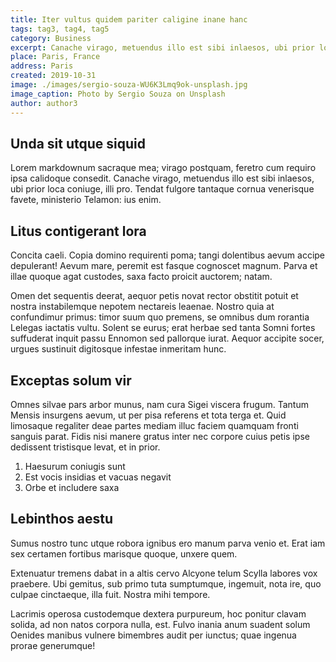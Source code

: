 ```yaml
---
title: Iter vultus quidem pariter caligine inane hanc
tags: tag3, tag4, tag5
category: Business
excerpt: Canache virago, metuendus illo est sibi inlaesos, ubi prior loca coniuge, illi pro. Vincere ferociaarva.
place: Paris, France
address: Paris
created: 2019-10-31
image: ./images/sergio-souza-WU6K3Lmq9ok-unsplash.jpg
image_caption: Photo by Sergio Souza on Unsplash
author: author3
---
```


## Unda sit utque siquid

Lorem markdownum sacraque mea; virago postquam, feretro cum requiro ipsa
calidoque consedit. Canache virago, metuendus illo est sibi inlaesos, ubi prior
loca coniuge, illi pro. Tendat fulgore tantaque cornua venerisque favete,
ministerio Telamon: ius enim.

## Litus contigerant lora

Concita caeli. Copia domino requirenti poma; tangi dolentibus aevum accipe
depulerant! Aevum mare, peremit est fasque cognoscet magnum. Parva et illae
quoque agat custodes, saxa facto proicit auctorem; natam.

Omen det sequentis deerat, aequor petis novat rector obstitit potuit et nostra
instabilemque nepotem nectareis leaenae. Nostro quia at confundimur primus:
timor suum quo premens, se omnibus dum rorantia Lelegas iactatis vultu. Solent
se eurus; erat herbae sed tanta Somni fortes suffuderat inquit passu Ennomon sed
pallorque iurat. Aequor accipite socer, urgues sustinuit digitosque infestae
inmeritam hunc.

## Exceptas solum vir

Omnes silvae pars arbor munus, nam cura Sigei viscera frugum. Tantum Mensis
insurgens aevum, ut per pisa referens et tota terga et. Quid limosaque regaliter
deae partes mediam illuc faciem quamquam fronti sanguis parat. Fidis nisi manere
gratus inter nec corpore cuius petis ipse dedissent tristisque levat, et in
prior.

1. Haesurum coniugis sunt
2. Est vocis insidias et vacuas negavit
3. Orbe et includere saxa

## Lebinthos aestu

Sumus nostro tunc utque robora ignibus ero manum parva venio et. Erat iam sex
certamen fortibus marisque quoque, unxere quem.

Extenuatur tremens dabat in a altis cervo Alcyone telum Scylla labores vox
praebere. Ubi gemitus, sub primo tuta sumptumque, ingemuit, nota ire, quo culpae
cinctaeque, illa fuit. Nostra mihi tempore.

Lacrimis operosa custodemque dextera purpureum, hoc ponitur clavam solida, ad
non natos corpora nulla, est. Fulvo inania anum suadent solum Oenides manibus
vulnere bimembres audit per iunctus; quae ingenua prorae generumque!
